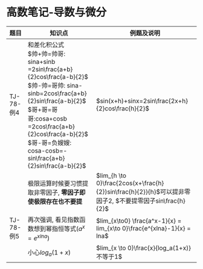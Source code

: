 # 高数笔记-导数与微分



| 题目       | 知识点                                      | 例题及说明                                    |
| -------- | ---------------------------------------- | ---------------------------------------- |
| TJ-78-例4 | 和差化积公式<br />$帅+帅=帅哥: sina+sinb =2sin\frac{a+b}{2}cos\frac{a-b}{2}$<br />$帅-帅=哥帅: sina-sinb=2cos\frac{a+b}{2}sin\frac{a-b}{2}$<br />$哥+哥=哥哥:cosa+cosb =2cos\frac{a+b}{2}cos\frac{a-b}{2}$<br />$哥-哥=负嫂嫂: cosa-cosb=-sin\frac{a+b}{2}sin\frac{a-b}{2}$ | $sin(x+h)+sinx=2sin\frac{2x+h}{2}cos\frac{h}{2}$ |
|          | 极限运算时候要习惯提取非零因子, **零因子即使极限存在也不要提**       | $lim_{h \to 0}\frac{2cos(x+\frac{h}{2})sin\frac{h}{2}}{h}$可以提非零因子2, $不要提零因子sin\frac{h}{2}$ |
| TJ-78-例5 | 再次强调, 看见指数函数想到幂指恒等式$(a^x = e^{xlna})$    | $lim_{x\to0} \frac{a^x-1}{x} = lim_{x\to 0}\frac{e^{xlna}-1}{x} = lna$ |
|          | 小心$log_a{(1+x)}$                         | $lim_{x \to 0}\frac{x}{log_a(1+x)} 不等于1$ |

